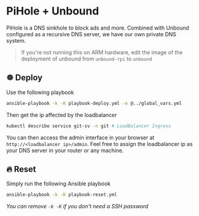 # PiHole + Unbound

PiHole is a DNS sinkhole to block ads and more. Combined with Unbound configured as a recursive DNS server, we have our
own private DNS system.

> If you're not running this on ARM hardware, edit the image of the deployment of unbound from `unbound-rpi` to `unbound`

## ☸️ Deploy
Use the following playbook
```sh
ansible-playbook -k -K playbook-deploy.yml -e @../global_vars.yml
```
Then get the ip affected by the loadbalancer
```sh
kubectl describe service git-sv -n git # LoadBalancer Ingress
```
You can then access the admin interface in your browser at `http://<loadbalancer ip>/admin`. Feel free to assign the
loadbalancer ip as your DNS server in your router or any machine.

## 🔥 Reset
Simply run the following Ansible playbook
```sh
ansible-playbook -k -K playbook-reset.yml
```
_You can remove `-k -K` if you don't need a SSH password_

